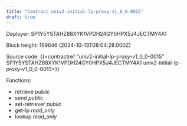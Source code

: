 ```yaml
---
title: "Contract univ2-initial-lp-proxy-v1_0_0-0015"
draft: true
---
```

Deployer: SP1Y5YSTAHZ88XYK1VPDH24GY0HPX5J4JECTMY4A1


 



Block height: 169646 (2024-10-13T08:04:28.000Z)

Source code: {{<contractref "univ2-initial-lp-proxy-v1_0_0-0015" SP1Y5YSTAHZ88XYK1VPDH24GY0HPX5J4JECTMY4A1 univ2-initial-lp-proxy-v1_0_0-0015>}}

Functions:

* retrieve _public_
* send _public_
* set-retriever _public_
* get-lp _read_only_
* lookup _read_only_

